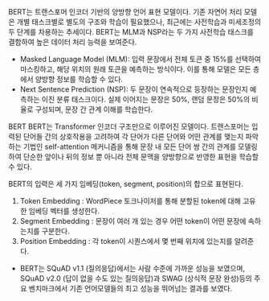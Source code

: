 BERT는 트랜스포머 인코더 기반의 양방향 언어 표현 모델이다. 기존 자연어 처리 모델은 개별 태스크별로 별도의 구조와 학습이 필요했으나, 최근에는 사전학습과 미세조정의 두 단계를 차용하는 추세이다. BERT는 MLM과 NSP라는 두 가지 사전학습 태스크를 결합하여 높은 데이터 처리 능력을 보여준다.

- Masked Language Model (MLM): 입력 문장에서 전체 토큰 중 15%를 선택하여 마스킹하고, 해당 위치의 원래 토큰을 예측하는 방식이다. 이를 통해 모델은 모든 층에서 양방향 정보를 학습할 수 있다.
- Next Sentence Prediction (NSP): 두 문장이 연속적으로 등장하는 문장인지 예측하는 이진 분류 태스크이다. 실제 이어지는 문장은 50%, 랜덤 문장은 50%의 비율로 구성되며, 문장 간 관계 이해를 학습한다.

BERT
BERT는 Transformer 인코더 구조만으로 이루어진 모델이다. 트랜스포머는 입력된 단어들 간의 상호작용을 고려하여 각 단어가 다른 단어와 어떤 관계를 맺는지 파악하는 기법인 self-attention 메커니즘을 통해 문장 내 모든 단어 쌍 간의 관계를 모델링하여 단순한 앞이나 뒤의 정보 뿐 아니라 전체 문맥을 양방향으로 반영한 표현을 학습할 수 있다.

BERT의 입력은 세 가지 임베딩(token, segment, position)의 합으로 표현된다.

1. Token Embedding : WordPiece 토크나이저를 통해 분할된 token에 대해 고유한 임베딩 벡터를 생성한다.
2. Segment Embedding : 문장이 여러 개 있는 경우 어떤 token이 어떤 문장에 속하는지를 구분한다.
3. Position Embedding : 각 token이 시퀀스에서 몇 번째 위치에 있는지를 알려준다.

- BERT는 SQuAD v1.1 (질의응답)에서는 사람 수준에 가까운 성능을 보였으며, SQuAD v2.0 (답이 없을 수도 있는 질의응답)과 SWAG (상식적 문장 완성)등의 주요 벤치마크에서 기존 언어모델들의 최고 성능을 뛰어넘는 결과를 보였다. 